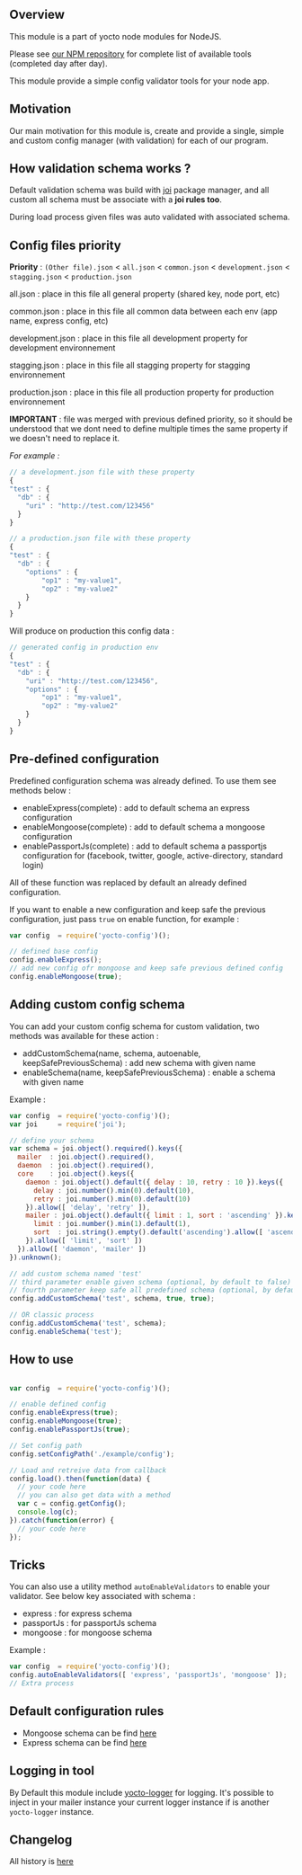 ## Overview

This module is a part of yocto node modules for NodeJS.

Please see [our NPM repository](https://www.npmjs.com/~yocto) for complete list of available tools (completed day after day).

This module provide a simple config validator tools for your node app.

## Motivation

Our main motivation for this module is, create and provide a single, simple and custom config manager (with validation) for each of our program.

## How validation schema works ?

Default validation schema was build with [joi](https://www.npmjs.com/package/joi) package manager, and all custom all schema must be associate with a **joi rules too**.

During load process given files was auto validated with associated schema.

## Config files priority

**Priority** : `(Other file).json` < `all.json` < `common.json` < `development.json` < `stagging.json` < `production.json`

all.json : place in this file all general property (shared key, node port, etc) 

common.json : place in this file all common data between each env (app name, express config, etc) 

development.json : place in this file all development property for development environnement

stagging.json : place in this file all stagging property for stagging environnement

production.json : place in this file all production property for production environnement

**IMPORTANT** : file was merged with previous defined priority, so it should be understood that we dont need to define multiple times the same property if we doesn't need to replace it.

*For example :* 

```javascript
// a development.json file with these property
{
"test" : {
  "db" : {
    "uri" : "http://test.com/123456"
  }
}
```

```javascript
// a production.json file with these property
{
"test" : {
  "db" : {
    "options" : {
        "op1" : "my-value1",
        "op2" : "my-value2"
    }
  }
}
```

Will produce on production this config data :
```javascript
// generated config in production env
{
"test" : {
  "db" : {
    "uri" : "http://test.com/123456",
    "options" : {
        "op1" : "my-value1",
        "op2" : "my-value2"
    }
  }
}
```

## Pre-defined configuration

Predefined configuration schema was already defined. To use them see methods below : 

- enableExpress(complete) : add to default schema an express configuration
- enableMongoose(complete) : add to default schema a mongoose configuration
- enablePassportJs(complete) : add to default schema a passportjs configuration for (facebook, twitter, google, active-directory, standard login)

All of these function was replaced by default an already defined configuration.

If you want to enable a new configuration and keep safe the previous configuration, just pass `true` on enable function, for example :

```javascript
var config  = require('yocto-config')();

// defined base config
config.enableExpress();
// add new config ofr mongoose and keep safe previous defined config
config.enableMongoose(true); 
```

## Adding custom config schema

You can add your custom config schema for custom validation, two methods was available for these action : 

- addCustomSchema(name, schema, autoenable, keepSafePreviousSchema) : add new schema with given name
- enableSchema(name, keepSafePreviousSchema) : enable a schema with given name

Example :

```javascript
var config  = require('yocto-config')();
var joi     = require('joi');

// define your schema
var schema = joi.object().required().keys({
  mailer  : joi.object().required(),
  daemon  : joi.object().required(),
  core    : joi.object().keys({
    daemon : joi.object().default({ delay : 10, retry : 10 }).keys({
      delay : joi.number().min(0).default(10),
      retry : joi.number().min(0).default(10)
    }).allow([ 'delay', 'retry' ]),
    mailer : joi.object().default({ limit : 1, sort : 'ascending' }).keys({
      limit : joi.number().min(1).default(1),
      sort  : joi.string().empty().default('ascending').allow([ 'ascending', 'descending' ]),
    }).allow([ 'limit', 'sort' ])
  }).allow([ 'daemon', 'mailer' ])
}).unknown();

// add custom schema named 'test'
// third parameter enable given schema (optional, by default to false)
// fourth parameter keep safe all predefined schema (optional, by default to false)
config.addCustomSchema('test', schema, true, true);

// OR classic process
config.addCustomSchema('test', schema);
config.enableSchema('test');
```

## How to use

```javascript

var config  = require('yocto-config')();

// enable defined config
config.enableExpress(true);
config.enableMongoose(true);
config.enablePassportJs(true);

// Set config path
config.setConfigPath('./example/config');

// Load and retreive data from callback
config.load().then(function(data) {
  // your code here
  // you can also get data with a method
  var c = config.getConfig();
  console.log(c);
}).catch(function(error) {
  // your code here
});

```

## Tricks

You can also use a utility method `autoEnableValidators` to enable your validator. See below key associated with schema : 

- express : for express schema
- passportJs : for passportJs schema
- mongoose : for mongoose schema

Example : 

```javascript
var config  = require('yocto-config')();
config.autoEnableValidators([ 'express', 'passportJs', 'mongoose' ]);
// Extra process
```

## Default configuration rules

- Mongoose schema can be find [here](https://gitlab.com/yocto-node-modules/yocto-config/blob/master/documentation/markdown/schema/Mongoose.md)
- Express schema can be find [here](https://gitlab.com/yocto-node-modules/yocto-config/blob/master/documentation/markdown/schema/Express.md)

## Logging in tool

By Default this module include [yocto-logger](https://www.npmjs.com/package/yocto-logger) for logging.
It's possible to inject in your mailer instance your current logger instance if is another `yocto-logger` instance.

## Changelog

All history is [here](https://gitlab.com/yocto-node-modules/yocto-config/blob/master/CHANGELOG.md)